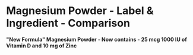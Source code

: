# Magnesium Powder - Label & Ingredient - Comparison

**"New Formula" Magnesium Powder - Now contains - 25 mcg 1000 IU of Vitamin D and 10 mg of Zinc**